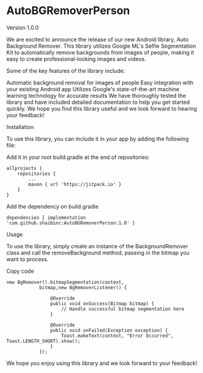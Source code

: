 # AutoBGRemoverPerson

Version 1.0.0

We are excited to announce the release of our new Android library, Auto Background Remover. This library utilizes Google ML's Selfie Segmentation Kit to automatically remove backgrounds from images of people, making it easy to create professional-looking images and videos.

Some of the key features of the library include:

Automatic background removal for images of people
Easy integration with your existing Android app
Utilizes Google's state-of-the-art machine learning technology for accurate results
We have thoroughly tested the library and have included detailed documentation to help you get started quickly. We hope you find this library useful and we look forward to hearing your feedback!


Installation

To use this library, you can include it in your app by adding the following file:

Add it in your root build.gradle at the end of repositories:

	allprojects {
		repositories {
			...
			maven { url 'https://jitpack.io' }
		}
	}
 Add the dependency on build.gradle

`dependencies {
      implementation 'com.github.shaibinc:AutoBGRemoverPerson:1.0'
}`

Usage

To use the library, simply create an instance of the BackgroundRemover class and call the removeBackground method, passing in the bitmap you want to process. 

Copy code
```
new BgRemover().bitmapSegmentation(context,
            bitmap,new BgRemoverListener() {
            
                @Override
                public void onSuccess(Bitmap bitmap) {
                    // Handle successful bitmap segmentation here
                }

                @Override
                public void onFailed(Exception exception) {
                    Toast.makeText(context, "Error Occurred", Toast.LENGTH_SHORT).show();
                }
            });
```


We hope you enjoy using this library and we look forward to your feedback!
